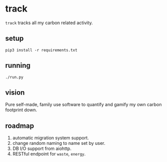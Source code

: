 track
=====

`track` tracks all my carbon related activity.

## setup

    pip3 install -r requirements.txt


## running

    ./run.py

## vision

Pure self-made, family use software to quantify and gamify my own carbon footprint down.


## roadmap

1. automatic migration system support.
2. change random naming to name set by user.
3. DB I/O support from aiohttp.
4. RESTful endpoint for `waste`, `energy`.

